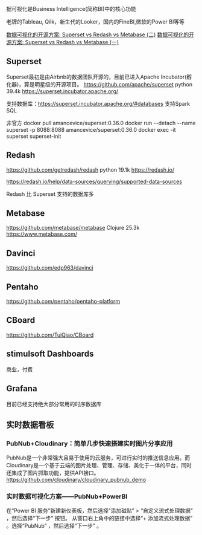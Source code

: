 据可视化是Business Intelligence(简称BI)中的核心功能

老牌的Tableau, Qilk，新生代的Looker，国内的FineBI,微软的Power BI等等

[数据可视化的开源方案: Superset vs Redash vs Metabase (二)](https://zhuanlan.zhihu.com/p/33164124)
[数据可视化的开源方案: Superset vs Redash vs Metabase (一)](https://zhuanlan.zhihu.com/p/33164027)
## Superset
Superset最初是由Airbnb的数据团队开源的，目前已进入Apache Incubator(孵化器)，算是明星级的开源项目。
https://github.com/apache/superset python 39.4k
https://superset.incubator.apache.org/

支持数据库：https://superset.incubator.apache.org/#databases
支持Spark SQL

非官方
docker pull amancevice/superset:0.36.0
docker run --detach --name superset -p 8088:8088 amancevice/superset:0.36.0
docker exec -it superset superset-init

## Redash
https://github.com/getredash/redash python 19.1k
https://redash.io/

https://redash.io/help/data-sources/querying/supported-data-sources

Redash 比 Superset 支持的数据库多

## Metabase
https://github.com/metabase/metabase  Clojure 25.3k
https://www.metabase.com/

## Davinci
https://github.com/edp963/davinci

## Pentaho
https://github.com/pentaho/pentaho-platform
## CBoard
https://github.com/TuiQiao/CBoard

## stimulsoft Dashboards
商业，付费

## Grafana
目前已经支持绝大部分常用的时序数据库


## 实时数据看板

### PubNub+Cloudinary：简单几步快速搭建实时图片分享应用
PubNub是一个非常强大且易于使用的云服务，可进行实时的推送信息应用。而Cloudinary是一个基于云端的图片处理、管理、存储、美化于一体的平台，同时还集成了图片抓取功能，提供API接口。
https://github.com/cloudinary/cloudinary_pubnub_demo

### 实时数据可视化方案——PubNub+PowerBI

在“Power BI 服务”新建新仪表板，然后选择“添加磁贴” > “自定义流式处理数据” ，然后选择“下一步” 按钮。
从窗口右上角中的链接中选择“+ 添加流式处理数据” 。选择“PubNub” ，然后选择“下一步” 。